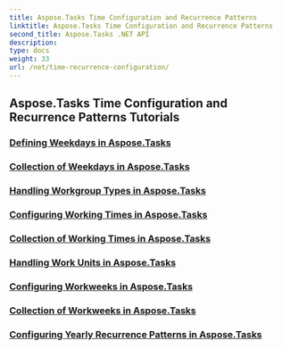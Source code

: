 ```yaml
---
title: Aspose.Tasks Time Configuration and Recurrence Patterns
linktitle: Aspose.Tasks Time Configuration and Recurrence Patterns
second_title: Aspose.Tasks .NET API
description: 
type: docs
weight: 33
url: /net/time-recurrence-configuration/
---
```


## Aspose.Tasks Time Configuration and Recurrence Patterns Tutorials
### [Defining Weekdays in Aspose.Tasks](./defining-weekdays/)
### [Collection of Weekdays in Aspose.Tasks](./weekday-collection/)
### [Handling Workgroup Types in Aspose.Tasks](./workgroup-types/)
### [Configuring Working Times in Aspose.Tasks](./working-times/)
### [Collection of Working Times in Aspose.Tasks](./working-time-collection/)
### [Handling Work Units in Aspose.Tasks](./work-units/)
### [Configuring Workweeks in Aspose.Tasks](./configuring-workweeks/)
### [Collection of Workweeks in Aspose.Tasks](./workweek-collection/)
### [Configuring Yearly Recurrence Patterns in Aspose.Tasks](./yearly-recurrence-patterns/)